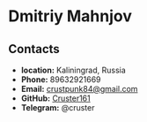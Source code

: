 # Dmitriy Mahnjov

## Contacts

+ __location:__ Kaliningrad, Russia
+ __Phone:__ 89632921669
+ __Email:__ crustpunk84@gmail.com
+ __GitHub:__ [Cruster161](https://github.com/Cruster161)
+ __Telegram:__ @cruster